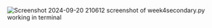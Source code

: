 ![Screenshot 2024-09-20 210612](https://github.com/user-attachments/assets/367029dc-bff2-4705-8713-c6928bbe1553)
screenshot of week4secondary.py working in terminal
